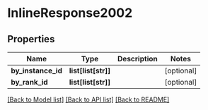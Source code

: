 # InlineResponse2002

## Properties
Name | Type | Description | Notes
------------ | ------------- | ------------- | -------------
**by_instance_id** | **list[list[str]]** |  | [optional] 
**by_rank_id** | **list[list[str]]** |  | [optional] 

[[Back to Model list]](../README.md#documentation-for-models) [[Back to API list]](../README.md#documentation-for-api-endpoints) [[Back to README]](../README.md)

